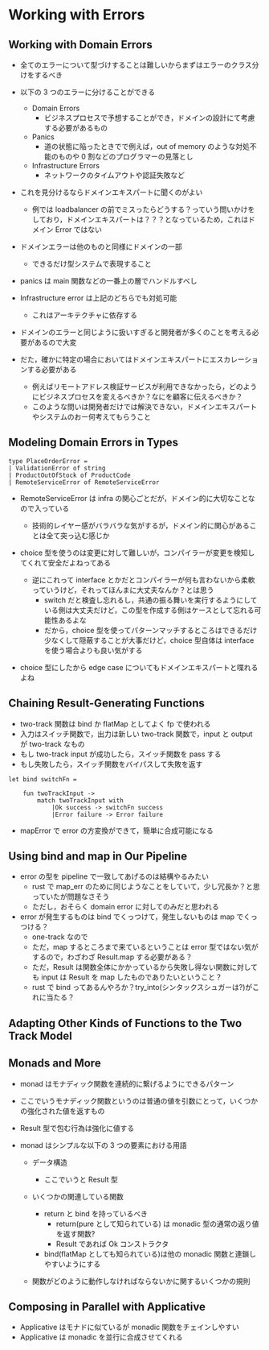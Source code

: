 # Working with Errors

## Working with Domain Errors

- 全てのエラーについて型づけすることは難しいからまずはエラーのクラス分けをするべき
- 以下の 3 つのエラーに分けることができる

  - Domain Errors
    - ビジネスプロセスで予想することができ，ドメインの設計にて考慮する必要があるもの
  - Panics
    - 道の状態に陥ったときでで例えば，out of memory のような対処不能のものや 0 割などのプログラマーの見落とし
  - Infrastructure Errors
    - ネットワークのタイムアウトや認証失敗など

- これを見分けるならドメインエキスパートに聞くのがよい

  - 例では loadbalancer の前でミスったらどうする？っていう問いかけをしており，ドメインエキスパートは？？？となっているため，これはドメイン Error ではない

- ドメインエラーは他のものと同様にドメインの一部

  - できるだけ型システムで表現すること

- panics は main 関数などの一番上の層でハンドルすべし
- Infrastructure error は上記のどちらでも対処可能

  - これはアーキテクチャに依存する

- ドメインのエラーと同じように扱いすぎると開発者が多くのことを考える必要があるので大変
- だた，確かに特定の場合においてはドメインエキスパートにエスカレーションする必要がある
  - 例えばリモートアドレス検証サービスが利用できなかったら，どのようにビジネスプロセスを変えるべきか？なにを顧客に伝えるべきか？
  - このような問いは開発者だけでは解決できない，ドメインエキスパートやシステムのおー何考えてもらうこと

## Modeling Domain Errors in Types

```f#
type PlaceOrderError =
| ValidationError of string
| ProductOutOfStock of ProductCode
| RemoteServiceError of RemoteServiceError

```

- RemoteServiceError は infra の関心ごとだが，ドメイン的に大切なことなので入っている

  - 技術的レイヤー感がバラバラな気がするが，ドメイン的に関心があることは全て突っ込む感じか

- choice 型を使うのは変更に対して難しいが，コンパイラーが変更を検知してくれて安全だよねってある

  - 逆にこれって interface とかだとコンパイラーが何も言わないから柔軟っていうけど，それってほんまに大丈夫なんか？とは思う
    - switch だと検査し忘れるし，共通の振る舞いを実行するようにしている側は大丈夫だけど，この型を作成する側はケースとして忘れる可能性あるよな
    - だから，choice 型を使ってパターンマッチするところはできるだけ少なくして隠蔽することが大事だけど，choice 型自体は interface を使う場合よりも良い気がする

- choice 型にしたから edge case についてもドメインエキスパートと喋れるよね

## Chaining Result-Generating Functions

- two-track 関数は bind か flatMap としてよく fp で使われる
- 入力はスイッチ関数で，出力は新しい two-track 関数で，input と output が two-track なもの
- もし two-track input が成功したら，スイッチ関数を pass する
- もし失敗したら，スイッチ関数をバイパスして失敗を返す

```f#
let bind switchFn =

    fun twoTrackInput ->
        match twoTrackInput with
            |Ok success -> switchFn success
            |Error failure -> Error failure

```

- mapError で error の方変換ができて，簡単に合成可能になる

## Using bind and map in Our Pipeline

- error の型を pipeline で一致してあげるのは結構やるみたい
  - rust で map_err のために同じようなことをしていて，少し冗長か？と思っていたが問題なさそう
  - ただし，おそらく domain error に対してのみだと思われる
- error が発生するものは bind でくっつけて，発生しないものは map でくっつける？
  - one-track なので
  - ただ，map するところまで来ているということは error 型ではない気がするので，わざわざ Result.map する必要がある？
  - ただ，Result は関数全体にかかっているから失敗し得ない関数に対しても input は Result を map したものでありたいということ？
  - rust で bind ってあるんやろか？try_into(シンタックスシュガーは?)がこれに当たる？

## Adapting Other Kinds of Functions to the Two Track Model

## Monads and More

- monad はモナディック関数を連続的に繋げるようにできるパターン
- ここでいうモナディック関数というのは普通の値を引数にとって，いくつかの強化された値を返すもの
- Result 型で包む行為は強化に値する
- monad はシンプルな以下の 3 つの要素における用語

  - データ構造
    - ここでいうと Result 型
  - いくつかの関連している関数

    - return と bind を持っているべき
      - return(pure として知られている) は monadic 型の通常の返り値を返す関数?
      - Result であれば Ok コンストラクタ
    - bind(flatMap としても知られている)は他の monadic 関数と連鎖しやすいようにする

  - 関数がどのように動作しなければならないかに関するいくつかの規則

## Composing in Parallel with Applicative

- Applicative はモナドに似ているが monadic 関数をチェインしやすい
- Applicative は monadic を並行に合成させてくれる
